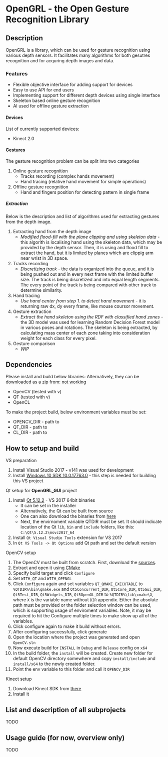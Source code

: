 # OpenGRL - the Open Gesture Recognition Library

## Description

OpenGRL is a library, which can be used for gesture recognition using various
depth sensors. It facilitates many algorithms for both gesutres recognition and
for acquring depth images and data.

### Features

* Flexible objective interface for adding support for devices
* Easy to use API for end users
* Implementing support for different depth devices using single interface
* Skeleton based online gesture recognition
* AI used for offline gesture extraction

#### Devices

List of currently supported devices:
* Kinect 2.0

#### Gestures

The gesture recognition problem can be split into two categories

1. Online gesture recognition
    * Tracks recording (complex hands movement)
    * Hand tracing (relative hand movement for simple operations)
2. Offline gesture recognition
    * Hand and fingers position for detecting pattern in single frame

##### Extraction

Below is the description and list of algorithms used for extracting gestures
from the depth image.

1. Extracting hand from the depth image
    - *Modified flood-fill with the plane clipping and using skeleton data* -
      this algorith is localising hand using the skeleton data, which may be
      provided by the depth sensor. Then, it is using and flood fill to extract
      the hand, but it is limited by planes which are clippig arm near wrist in
      3D space.
2. Tracks recording
    - *Discretizing track* - the data is organized into the queue, and it is
      being pushed out and in every next frame with the limited buffer size.
      The track is being discretized and into equal length segments.
      The every point of the track is being compared with other track to
      determine similarity.
3. Hand tracing
    - *Use hand center from step 1. to detect hand movement* - it is returning
      raw dx, dy every frame, like mouse coursor movement.
4. Gesture extraction
    - *Extract the hand skeleton using the RDF with classified hand zones* - the
      3D model was used for learning Random Decision Forest model in various
      poses and rotations. The skeleton is being extracted, by calculating
      mass center of each zone taking into consideration weight for each class
      for every pixel.
5. Gesture comparison
    - *WIP*

## Dependencies

Please install and build below libraries:
Alternatively, they can be downloaded as a zip from: [not working](127.0.0.1)
* OpenCV (tested with v)
* QT (tested with v)
* OpenCL

To make the project build, below environment variables must be set:
* OPENCV_DIR - path to
* QT_DIR - path to
* CL_DIR - path to

## How to setup and build

VS preparation

1. Install Visual Studio 2017 - v141 was used for development
1. Install [Windows 10 SDK 10.0.17763.0](
   https://developer.microsoft.com/en-US/windows/downloads/windows-10-sdk) -
   this step is needed for building this VS project

Qt setup for **OpenGRL_GUI** project

1. Install [Qt 5.12.2](https://www.qt.io/download) - VS 2017 64bit binaries
    * It can be set in the installer
    * Alternatively, the Qt can be built from source
    * One can also download the binaries from [here](127.0.0.1)
    * Next, the envirnoment variable QTDIR must be set. It should indicate
      location of the Qt `lib`, `bin` and `include` folders, like this:\
        `C:\Qt\5.12.2\msvc2017_64`
1. Install `Qt Visual Studio Tools` extension for VS 2017
1. In `Qt VS Tools -> Qt Options` add Qt path and set the default version

OpenCV setup

1. The OpenCV must be built from scratch. First, download the [sources](
    https://github.com/opencv/opencv/archive/3.4.5.zip).
1. Extract and open it using [CMake](https://cmake.org/download/)
1. Specify build target and click `Configure`
1. Set `WITH_QT` and `WITH_OPENGL`
1. Click `Configure` again and set variables `QT_QMAKE_EXECUTABLE` to
   `%QTDIR%\bin\qmake.exe` and `Qt5Concurrent_DIR`, `Qt5Core_DIR`, `Qt5Gui_DIR`,
   `Qt5Test_DIR`, `Qt5Widgets_DIR`, `Qt5OpenGL_DIR` to `%QTDIR%\lib\cmake\X`,
   where `X` is the variable name without `DIR` appendix. Either the absolute
   path must be provided or the folder selection window can be used, which is
   supporting usage of enviroment variables. Note, it may be required to hit the
   Configure multiple times to make show up all of the variables.
1. Click configure again to make it build without errors.
1. After configuring successfully, click generate
1. Open the location where the project was generated and open `OpenCV.sln`
1. Now execute build for `INSTALL` in `Debug` and `Release` config on `x64`
1. In the build folder, the `install` will be created. Create new folder for
   default OpenCV directory somewhere and copy `install/include` and
   `install/x64` to the newly created folder.
1. Point the env variable to this folder and call it `OPENCV_DIR`

Kinect setup

1. Download Kinect SDK from [there](
   https://www.microsoft.com/en-us/download/details.aspx?id=44561)
1. Install it

## List and description of all subprojects

TODO

## Usage guide (for now, overview only)

TODO
